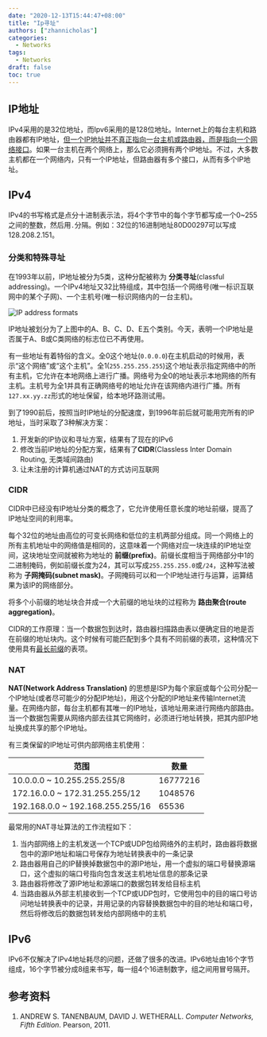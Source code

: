 ```yaml
---
date: "2020-12-13T15:44:47+08:00"
title: "Ip寻址"
authors: ["zhannicholas"]
categories:
  - Networks
tags:
  - Networks
draft: false
toc: true
---
```


## IP地址
IPv4采用的是32位地址，而Ipv6采用的是128位地址。Internet上的每台主机和路由器都有IP地址，<u>但一个IP地址并不真正指向一台主机或路由器，而是指向一个网络接口</u>。如果一台主机在两个网络上，那么它必须拥有两个IP地址。不过，大多数主机都在一个网络内，只有一个IP地址，但路由器有多个接口，从而有多个IP地址。

## IPv4
IPv4的书写格式是点分十进制表示法，将4个字节中的每个字节都写成一个0~255之间的整数，然后用`.`分隔。例如：32位的16进制地址80D00297可以写成128.208.2.151。

### 分类和特殊寻址
在1993年以前，IP地址被分为5类，这种分配被称为 **分类寻址**(classful addressing)。一个IPv4地址又32比特组成，其中包括一个网络号(唯一标识互联网中的某个子网)、一个主机号(唯一标识网络内的一台主机)。

![IP address formats](/images/computer_networks/fundamentals/IP-address-formats.png)

IP地址被划分为了上图中的A、B、C、D、E五个类别。今天，表明一个IP地址是否属于A、B或C类网络的标志位已不再使用。

有一些地址有着特俗的含义。全0这个地址(`0.0.0.0`)在主机启动的时候用，表示“这个网络”或“这个主机”。全1(`255.255.255.255`)这个地址表示指定网络中的所有主机，它允许在本地网络上进行广播。网络号为全0的地址表示本地网络的所有主机。主机号为全1并具有正确网络号的地址允许在该网络内进行广播。所有`127.xx.yy.zz`形式的地址保留，给本地环路测试用。

到了1990前后，按照当时IP地址的分配速度，到1996年前后就可能用完所有的IP地址，当时采取了3种解决方案：
1. 开发新的IP协议和寻址方案，结果有了现在的IPv6
2. 修改当前IP地址的分配方案，结果有了**CIDR**(Classless Inter Domain Routing, 无类域间路由)
3. 让未注册的计算机通过NAT的方式访问互联网

### CIDR
CIDR中已经没有IP地址分类的概念了，它允许使用任意长度的地址前缀，提高了IP地址空间的利用率。

每个32位的地址由高位的可变长网络和低位的主机两部分组成。同一个网络上的所有主机地址中的网络值是相同的，这意味着一个网络对应一块连续的IP地址空间，这块地址空间就被称为地址的 **前缀(prefix)**。前缀长度相当于网络部分中1的二进制掩码，例如前缀长度为24，其可以写成`255.255.255.0`或`/24`，这种写法被称为 **子网掩码(subnet mask)**。子网掩码可以和一个IP地址进行与运算，运算结果为该IP的网络部分。

将多个小前缀的地址块合并成一个大前缀的地址块的过程称为 **路由聚合(route aggregation)**。

CIDR的工作原理：当一个数据包到达时，路由器扫描路由表以便确定目的地是否在前缀的地址块内。这个时候有可能匹配到多个具有不同前缀的表项，这种情况下使用具有<u>最长前缀</u>的表项。

### NAT
**NAT(Network Address Translation)** 的思想是ISP为每个家庭或每个公司分配一个IP地址(或者尽可能少的分配IP地址)，用这个分配的IP地址来传输Internet流量。在网络内部，每台主机都有其唯一的IP地址，该地址用来进行网络内部路由。当一个数据包需要从网络内部去往其它网络时，必须进行地址转换，把其内部IP地址换成共享的那个IP地址。

有三类保留的IP地址可供内部网络主机使用：

| 范围                             | 数量     |
| -------------------------------- | -------- |
| 10.0.0.0 ~ 10.255.255.255/8      | 16777216 |
| 172.16.0.0 ~ 172.31.255.255/12   | 1048576  |
| 192.168.0.0 ~ 192.168.255.255/16 | 65536    |

最常用的NAT寻址算法的工作流程如下：
1. 当内部网络上的主机发送一个TCP或UDP包给网络外的主机时，路由器将数据包中的源IP地址和端口号保存为地址转换表中的一条记录
2. 路由器用自己的IP替换掉数据包中的源IP地址，用一个虚拟的端口号替换源端口，这个虚拟的端口号指向包含发送主机地址信息的那条记录
3. 路由器将修改了源IP地址和源端口的数据包转发给目标主机
4. 当路由器从外部主机接收到一个TCP或UDP包时，它使用包中的目的端口号访问地址转换表中的记录，并用记录的内容替换数据包中的目的地址和端口号，然后将修改后的数据包转发给内部网络中的主机

## IPv6
IPv6不仅解决了IPv4地址耗尽的问题，还做了很多的改进。IPv6地址由16个字节组成，16个字节被分成8组来书写，每一组4个16进制数字，组之间用冒号隔开。

## 参考资料
1. ANDREW S. TANENBAUM, DAVID J. WETHERALL. *Computer Networks, Fifth Edition*. Pearson, 2011.
